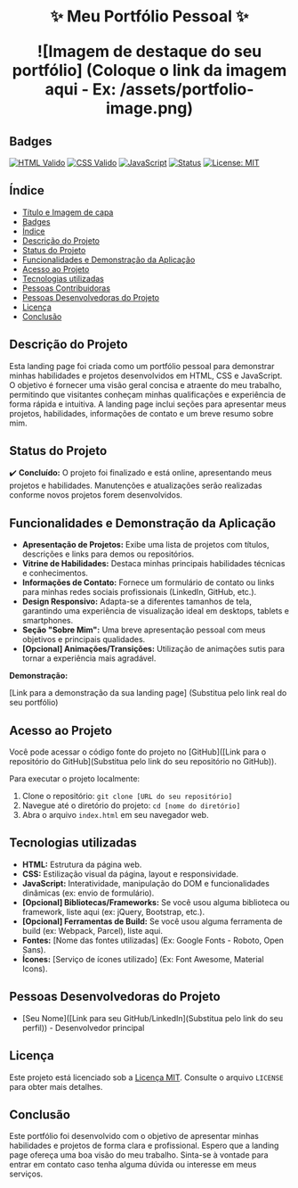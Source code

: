 <h1 align="center"> ✨ Meu Portfólio Pessoal ✨  <p align="center">

![Imagem de destaque do seu portfólio] (Coloque o link da imagem aqui - Ex: /assets/portfolio-image.png)

## Badges
[![HTML Valido](https://img.shields.io/badge/HTML-Validado-informational?style=flat&logo=html5&logoColor=white&color=2ECC71)](https://validator.w3.org/)
[![CSS Valido](https://img.shields.io/badge/CSS-Validado-informational?style=flat&logo=css3&logoColor=white&color=2ECC71)](https://jigsaw.w3.org/css-validator/)
[![JavaScript](https://img.shields.io/badge/JavaScript-ES6+-yellow?style=flat&logo=javascript&logoColor=black)](https://www.javascript.com/)
[![Status](https://img.shields.io/badge/Status-Concluído-success)](https://github.com/seu-usuario/seu-repositorio)
[![License: MIT](https://img.shields.io/badge/License-MIT-yellow.svg)](https://opensource.org/licenses/MIT)

## Índice

*   [Título e Imagem de capa](#título--meu-portfólio-pessoal-)
*   [Badges](#badges)
*   [Índice](#índice)
*   [Descrição do Projeto](#descrição-do-projeto)
*   [Status do Projeto](#status-do-projeto)
*   [Funcionalidades e Demonstração da Aplicação](#funcionalidades-e-demonstração-da-aplicação)
*   [Acesso ao Projeto](#acesso-ao-projeto)
*   [Tecnologias utilizadas](#tecnologias-utilizadas)
*   [Pessoas Contribuidoras](#pessoas-contribuidoras)
*   [Pessoas Desenvolvedoras do Projeto](#pessoas-desenvolvedoras-do-projeto)
*   [Licença](#licença)
*   [Conclusão](#conclusão)

## Descrição do Projeto

Esta landing page foi criada como um portfólio pessoal para demonstrar minhas habilidades e projetos desenvolvidos em HTML, CSS e JavaScript. O objetivo é fornecer uma visão geral concisa e atraente do meu trabalho, permitindo que visitantes conheçam minhas qualificações e experiência de forma rápida e intuitiva.  A landing page inclui seções para apresentar meus projetos, habilidades, informações de contato e um breve resumo sobre mim.

## Status do Projeto

✔️ **Concluído:** O projeto foi finalizado e está online, apresentando meus projetos e habilidades. Manutenções e atualizações serão realizadas conforme novos projetos forem desenvolvidos.

## Funcionalidades e Demonstração da Aplicação

*   **Apresentação de Projetos:** Exibe uma lista de projetos com títulos, descrições e links para demos ou repositórios.
*   **Vitrine de Habilidades:**  Destaca minhas principais habilidades técnicas e conhecimentos.
*   **Informações de Contato:** Fornece um formulário de contato ou links para minhas redes sociais profissionais (LinkedIn, GitHub, etc.).
*   **Design Responsivo:** Adapta-se a diferentes tamanhos de tela, garantindo uma experiência de visualização ideal em desktops, tablets e smartphones.
*   **Seção "Sobre Mim":** Uma breve apresentação pessoal com meus objetivos e principais qualidades.
*   **[Opcional] Animações/Transições:**  Utilização de animações sutis para tornar a experiência mais agradável.

**Demonstração:**

[Link para a demonstração da sua landing page] (Substitua pelo link real do seu portfólio)

## Acesso ao Projeto

Você pode acessar o código fonte do projeto no [GitHub]([Link para o repositório do GitHub](Substitua pelo link do seu repositório no GitHub)).

Para executar o projeto localmente:

1.  Clone o repositório: `git clone [URL do seu repositório]`
2.  Navegue até o diretório do projeto: `cd [nome do diretório]`
3.  Abra o arquivo `index.html` em seu navegador web.

## Tecnologias utilizadas

*   **HTML:** Estrutura da página web.
*   **CSS:** Estilização visual da página, layout e responsividade.
*   **JavaScript:**  Interatividade, manipulação do DOM e funcionalidades dinâmicas (ex: envio de formulário).
*   **[Opcional] Bibliotecas/Frameworks:**  Se você usou alguma biblioteca ou framework, liste aqui (ex: jQuery, Bootstrap, etc.).
*   **[Opcional] Ferramentas de Build:** Se você usou alguma ferramenta de build (ex: Webpack, Parcel), liste aqui.
*   **Fontes:** [Nome das fontes utilizadas] (Ex: Google Fonts - Roboto, Open Sans).
*   **Ícones:** [Serviço de ícones utilizado] (Ex: Font Awesome, Material Icons).

## Pessoas Desenvolvedoras do Projeto

*   [Seu Nome]([Link para seu GitHub/LinkedIn](Substitua pelo link do seu perfil)) - Desenvolvedor principal

## Licença

Este projeto está licenciado sob a [Licença MIT](LICENSE).  Consulte o arquivo `LICENSE` para obter mais detalhes.

## Conclusão

Este portfólio foi desenvolvido com o objetivo de apresentar minhas habilidades e projetos de forma clara e profissional. Espero que a landing page ofereça uma boa visão do meu trabalho. Sinta-se à vontade para entrar em contato caso tenha alguma dúvida ou interesse em meus serviços.
